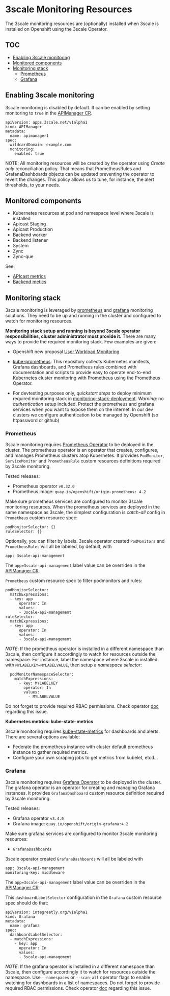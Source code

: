 # 3scale Monitoring Resources

The 3scale monitoring resources are (optionally) installed when 3scale is installed on Openshift using the 3scale Operator.

## TOC

* [Enabling 3scale monitoring](#enabling-3scale-monitoring)
* [Monitored components](#monitored-components)
* [Monitoring stack](#monitoring-stack)
   * [Prometheus](#prometheus)
   * [Grafana](#grafana)

## Enabling 3scale monitoring

3scale monitoring is disabled by default. It can be enabled by setting monitoring to `true` in the [APIManager CR](apimanager-reference.md).

```
apiVersion: apps.3scale.net/v1alpha1
kind: APIManager
metadata:
  name: apimanager1
spec:
  wildcardDomain: example.com
  monitoring:
    enabled: true
```

NOTE: All monitoring resources will be created by the operator using *Create only* reconciliation policy. That means that PrometheusRules and GrafanaDashboards objects can be updated preventing the operator to revert the changes. This policy allows us to tune, for instance, the alert thresholds, to your needs.

## Monitored components

* Kubernetes resources at pod and namespace level where 3scale is installed
* Apicast Staging
* Apicast Production
* Backend worker
* Backend listener
* System
* Zync
* Zync-que

See:
* [APIcast metrics](https://github.com/3scale/APIcast/blob/master/doc/prometheus-metrics.md)
* [Backend metics](https://github.com/3scale/apisonator/blob/master/docs/prometheus_metrics.md)


## Monitoring stack

3scale monitoring is leveraged by [prometheus](https://prometheus.io/) and [grafana](https://grafana.com/) monitoring solutions. They need to be up and running in the cluster and configured to watch for monitoring resources.

**Monitoring stack setup and running is beyond 3scale operator responsibilities, cluster administrator must provide it.**
There are many ways to provide the required monitoring stack. Few examples are given:

* Openshift new proposal [User Workload Monitoring](https://github.com/openshift/enhancements/blob/master/enhancements/monitoring/user-workload-monitoring.md)

* [kube-prometheus](https://github.com/coreos/kube-prometheus): This repository collects Kubernetes manifests, Grafana dashboards, and Prometheus rules combined with documentation and scripts to provide easy to operate end-to-end Kubernetes cluster monitoring with Prometheus using the Prometheus Operator.

* For devtesting purposes only, *quickstart steps* to deploy minimum required monitoring stack in [monitoring-stack-deployment](monitoring-stack-deployment/README.md).
*Warning*: no *authentication* setup included. Protect the prometheus and grafana services when you want to expose them on the internet.
In our dev clusters we configure authentication to be managed by Openshift (so htpassword or github)

### Prometheus

3scale monitoring requires [Prometheus Operator](https://github.com/coreos/prometheus-operator) to be deployed in the cluster.
The prometheus operator is an operator that creates, configures, and manages Prometheus clusters atop Kubernetes. It provides `PodMonitor`, `ServiceMonitor` and `PrometheusRule` custom resources definitions required by 3scale monitoring.

Tested releases:
* Prometheus operator `v0.32.0`
* Prometheus image: `quay.io/openshift/origin-prometheus: 4.2`

Make sure prometheus services are configured to monitor 3scale monitoring resources.
When the prometheus services are deployed in the same namespace as 3scale, the simplest configuration is *catch-all* config in `Prometheus` custom resource spec:

```
podMonitorSelector: {}
ruleSelector: {}
```

Optionally, you can filter by labels. 3scale operator created `PodMonitors` and `PrometheusRules` will all be labeled, by default, with

```
app: 3scale-api-management
```

The `app=3scale-api-management` label value can be overriden in the [APIManager CR](apimanager-reference.md#APIManagerSpec).


`Prometheus` custom resource spec to filter podmonitors and rules:

```
podMonitorSelector:
  matchExpressions:
  - key: app 
      operator: In
      values:
      - 3scale-api-management
ruleSelector:
  matchExpressions:
  - key: app 
      operator: In
      values:
      - 3scale-api-management
```

*NOTE*: If the prometheus operator is installed in a different namespace than 3scale, then configure it accordingly to watch for resources outside the namespace.
For instance, label the namespace where 3scale in installed with `MYLABELKEY=MYLABELVALUE`, then setup a *namespace selector*:

```
  podMonitorNamespaceSelector:
    matchExpressions:
      - key: MYLABELKEY
        operator: In
        values:
          - MYLABELVALUE
```

Do not forget to provide required RBAC permissions. Check operator [doc](https://github.com/coreos/prometheus-operator/blob/v0.32.0/Documentation/api.md#prometheusspec) regarding this issue.

**Kubernetes metrics: kube-state-metrics**

3scale monitoring requires [kube-state-metrics](https://github.com/kubernetes/kube-state-metrics) for dashboards and alerts. There are several options available:

* Federate the prometheus instance with cluster default prometheus instance to gather required metrics.
* Configure your own scraping jobs to get metrics from kubelet, etcd...

### Grafana

3scale monitoring requires [Grafana Operator](https://github.com/integr8ly/grafana-operator) to be deployed in the cluster.
The grafana operator is an operator for creating and managing Grafana instances. It provides `GrafanaDashboard` custom resource definition required by 3scale monitoring.

Tested releases:
* Grafana operator `v3.4.0`
* Grafana image: `quay.io/openshift/origin-grafana:4.2`

Make sure grafana services are configured to monitor 3scale monitoring resources:
* `GrafanaDashboards`

3scale operator created `GrafanaDashboards` will all be labeled with

```
app: 3scale-api-management
monitoring-key: middleware
```

The `app=3scale-api-management` label value can be overriden in the [APIManager CR](apimanager-reference.md#APIManagerSpec).

This `dashboardLabelSelector` configuration in the `Grafana` custom resource spec should do that:

```
apiVersion: integreatly.org/v1alpha1
kind: Grafana
metadata:
  name: grafana
spec:
  dashboardLabelSelector:
  - matchExpressions:
    - key: app
      operator: In
      values:
      - 3scale-api-management
```

*NOTE*: If the grafana operator is installed in a different namespace than 3scale, then configure accordingly it to watch for resources outside the namespace. 
Use `--namespaces` or `--scan-all` operator flags to enable watching for dashboards in a list of namespaces.
Do not forget to provide required RBAC permissions.
Check operator [doc](https://github.com/integr8ly/grafana-operator/blob/v2.0.0/documentation/deploy_grafana.md#operator-flags) regarding this issue.
